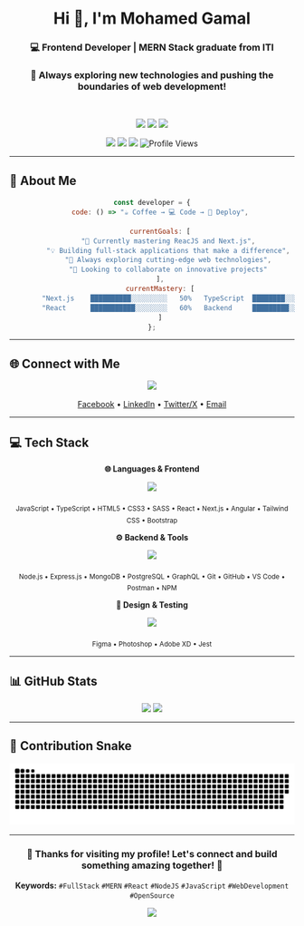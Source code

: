 <h1 align="center">Hi 👋, I'm Mohamed Gamal</h1>
<h3 align="center">💻 Frontend Developer | MERN Stack graduate from ITI</h3>
<h3 align="center">🌟 Always exploring new technologies and pushing the boundaries of web development!</h3>

<div align="center">
<br />
<p align="center">
  <img src="https://img.shields.io/badge/Specialized_in-MERN_Stack-61dafb?style=for-the-badge&logo=react&logoColor=white" />
  <img src="https://img.shields.io/badge/Passionate_about-Full_Stack-ff6b6b?style=for-the-badge&logo=javascript&logoColor=white" />
  <img src="https://img.shields.io/badge/Focus-Clean_Code-4ecdc4?style=for-the-badge&logo=code&logoColor=white" />
</p>

<p align="center">
  <img src="https://img.shields.io/badge/Egypt-🇪🇬-green?style=for-the-badge" />
  <img src="https://img.shields.io/badge/Focus-Full%20Stack%20Development-blue?style=for-the-badge" />
  <img src="https://img.shields.io/badge/Lives-Cairo,%20Egypt-success?style=for-the-badge" />
  <img src="https://komarev.com/ghpvc/?username=mo0hamed-shoaib&label=Profile%20views&color=a855f7&style=for-the-badge" alt="Profile Views" />
</p>

</div>

---

## 💫 About Me

<div align="center">

```javascript
const developer = {
    code: () => "☕ Coffee → 💻 Code → 🚀 Deploy",
    
    currentGoals: [
        "🌱 Currently mastering ReacJS and Next.js",
        "💡 Building full-stack applications that make a difference",
        "🎯 Always exploring cutting-edge web technologies",
        "🤝 Looking to collaborate on innovative projects"
    ],
    currentMastery: [
        "Next.js    ██████████░░░░░░░░░   50%   TypeScript  ████████░░░░░░░░░░░   30%",
        "React      ███████████░░░░░░░░   60%   Backend     █████████░░░░░░░░░░   35%"
    ]
};
```

</div>

---

## 🌐 Connect with Me
<p align="center">
  <a href="https://go-skill-icons.vercel.app/">
    <img src="https://go-skill-icons.vercel.app/api/icons?i=facebook,linkedin,twitter,gmail&theme=dark&titles=true" />
  </a>
</p>

<p align="center">
  <a href="https://facebook.com/mohamed.jamal84" target="_blank">Facebook</a> •
  <a href="https://linkedin.com/in/mohamed-g-shoaib" target="_blank">LinkedIn</a> •
  <a href="https://x.com/mo0hamed_gamal" target="_blank">Twitter/X</a> •
  <a href="mailto:mohamed.gamal.shoaib@gmail.com" target="_blank">Email</a>
</p>

---

## 💻 Tech Stack

<div align="center">

**🌐 Languages & Frontend**
<p align="center">
  <a href="https://go-skill-icons.vercel.app/">
    <img src="https://go-skill-icons.vercel.app/api/icons?i=js,ts,html,css,sass,react,nextjs,angular,tailwind,bootstrap&theme=dark&perline=10&titles=true" />
  </a>
</p>
<p align="center">
  <sub>JavaScript • TypeScript • HTML5 • CSS3 • SASS • React • Next.js • Angular • Tailwind CSS • Bootstrap</sub>
</p>

**⚙️ Backend & Tools**
<p align="center">
  <a href="https://go-skill-icons.vercel.app/">
    <img src="https://go-skill-icons.vercel.app/api/icons?i=nodejs,express,mongodb,postgresql,graphql,git,github,vscode,postman,npm&theme=dark&perline=10&titles=true" />
  </a>
</p>
<p align="center">
  <sub>Node.js • Express.js • MongoDB • PostgreSQL • GraphQL • Git • GitHub • VS Code • Postman • NPM</sub>
</p>

**🎨 Design & Testing**
<p align="center">
  <a href="https://go-skill-icons.vercel.app/">
    <img src="https://go-skill-icons.vercel.app/api/icons?i=figma,ps,xd,jest&theme=dark&perline=4&titles=true" />
  </a>
</p>
<p align="center">
  <sub>Figma • Photoshop • Adobe XD • Jest</sub>
</p>

</div>

---

## 📊 GitHub Stats
<div align="center">
  <img src="https://github-readme-stats.vercel.app/api/top-langs/?username=mo0hamed-shoaib&theme=radical&hide_border=true&include_all_commits=true&count_private=true&layout=compact" height="170" />
  <img src="https://nirzak-streak-stats.vercel.app/?user=mo0hamed-shoaib&theme=radical&hide_border=true" height="170"/>
</div>

---

## 🐍 Contribution Snake
<p align="center">
  <img src="https://raw.githubusercontent.com/mo0hamed-shoaib/mo0hamed-shoaib/output/github-contribution-grid-snake-radical.svg" alt="Snake animation" />
</p>

---

<div align="center">
  <h3>💖 Thanks for visiting my profile! Let's connect and build something amazing together! 🚀</h3>
  
  **Keywords:** `#FullStack` `#MERN` `#React` `#NodeJS` `#JavaScript` `#WebDevelopment` `#OpenSource`
  
  <img src="https://capsule-render.vercel.app/api?type=waving&color=gradient&customColorList=6,11,20&height=120&section=footer&text=Happy%20Coding!&fontSize=30&fontColor=fff&animation=twinkling" />
</div>

